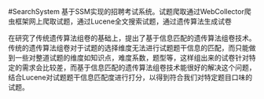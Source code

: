 #SearchSystem
基于SSM实现的招聘考试系统。试题爬取通过WebCollector爬虫框架网上爬取试题，通过Lucene全文搜索试题，通过遗传算法生成试卷

在研究了传统遗传算法组卷的基础上，提出了基于信息匹配的遗传算法组卷技术。传统的遗传算法组卷对于试题的选择维度无法进行试题题干信息的匹配，而只能做到一些对整道试题的维度如知识点，难度系数，题型等，这样组出来的试卷针对特定的需求会比较差，而基于信息匹配的遗传算法组卷技术能很好的解决这个问题，结合Lucene对试题题干信息匹配度进行打分，以得到符合我们对特定题目口味的试题。
